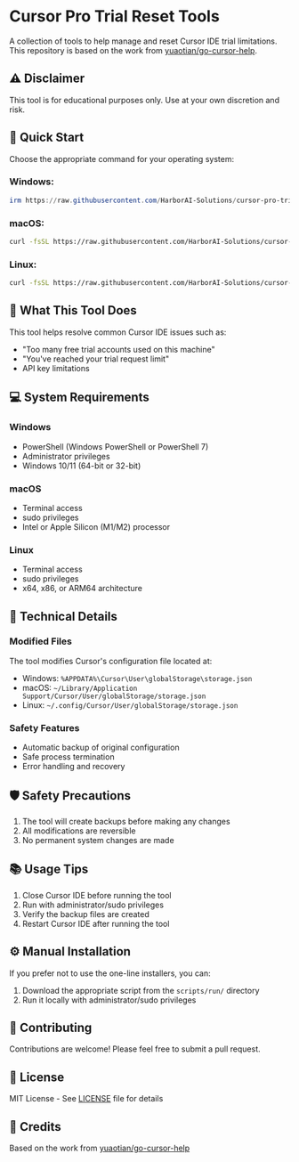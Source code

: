 # Cursor Pro Trial Reset Tools

A collection of tools to help manage and reset Cursor IDE trial limitations. This repository is based on the work from [yuaotian/go-cursor-help](https://github.com/yuaotian/go-cursor-help).

## ⚠️ Disclaimer

This tool is for educational purposes only. Use at your own discretion and risk.

## 🚀 Quick Start

Choose the appropriate command for your operating system:

### Windows:
```powershell
irm https://raw.githubusercontent.com/HarborAI-Solutions/cursor-pro-trial-reset-tools/main/scripts/run/cursor_win_id_modifier.ps1 | iex
```

### macOS:
```bash
curl -fsSL https://raw.githubusercontent.com/HarborAI-Solutions/cursor-pro-trial-reset-tools/main/scripts/run/cursor_mac_id_modifier.sh | sudo bash
```

### Linux:
```bash
curl -fsSL https://raw.githubusercontent.com/HarborAI-Solutions/cursor-pro-trial-reset-tools/main/scripts/run/cursor_linux_id_modifier.sh | sudo bash
```

## 🔧 What This Tool Does

This tool helps resolve common Cursor IDE issues such as:
- "Too many free trial accounts used on this machine"
- "You've reached your trial request limit"
- API key limitations

## 💻 System Requirements

### Windows
- PowerShell (Windows PowerShell or PowerShell 7)
- Administrator privileges
- Windows 10/11 (64-bit or 32-bit)

### macOS
- Terminal access
- sudo privileges
- Intel or Apple Silicon (M1/M2) processor

### Linux
- Terminal access
- sudo privileges
- x64, x86, or ARM64 architecture

## 📝 Technical Details

### Modified Files
The tool modifies Cursor's configuration file located at:
- Windows: `%APPDATA%\Cursor\User\globalStorage\storage.json`
- macOS: `~/Library/Application Support/Cursor/User/globalStorage/storage.json`
- Linux: `~/.config/Cursor/User/globalStorage/storage.json`

### Safety Features
- Automatic backup of original configuration
- Safe process termination
- Error handling and recovery

## 🛡️ Safety Precautions

1. The tool will create backups before making any changes
2. All modifications are reversible
3. No permanent system changes are made

## 📚 Usage Tips

1. Close Cursor IDE before running the tool
2. Run with administrator/sudo privileges
3. Verify the backup files are created
4. Restart Cursor IDE after running the tool

## ⚙️ Manual Installation

If you prefer not to use the one-line installers, you can:
1. Download the appropriate script from the `scripts/run/` directory
2. Run it locally with administrator/sudo privileges

## 🤝 Contributing

Contributions are welcome! Please feel free to submit a pull request.

## 📄 License

MIT License - See [LICENSE](LICENSE) file for details

## 🔗 Credits

Based on the work from [yuaotian/go-cursor-help](https://github.com/yuaotian/go-cursor-help)
